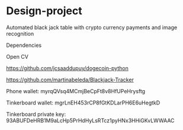 # Design-project
Automated black jack table with crypto currency payments and image recognition

Dependencies

Open CV

https://github.com/jcsaaddupuy/dogecoin-python

https://github.com/martinabeleda/Blackjack-Tracker

Phone wallet: myrqQVsq4MCmjBeCpFt8v8HfUPeHrysftg

Tinkerboard wallet: mgrLnEH453rCP8fGtKDLarPH6E6uHegtkD

Tinkerboard private key: 93ABUFDeHRB1M9aLcHp5PrHdHyLsRTcz1pyHNx3HHiGKvLWWAAC 


